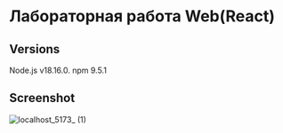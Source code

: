 # Лабораторная работа Web(React)
## Versions
Node.js v18.16.0.
npm 9.5.1

## Screenshot
![localhost_5173_ (1)](https://github.com/DeVoytinc/react_lab/assets/89654464/93edf395-55ed-4f63-8d72-b6c57e29af96)
